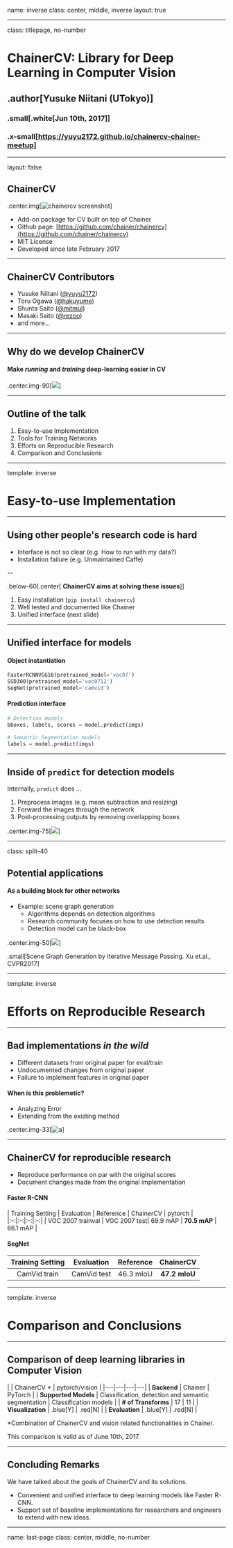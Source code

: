 name: inverse
class: center, middle, inverse
layout: true

---

class: titlepage, no-number

# ChainerCV: Library for Deep Learning in Computer Vision

## .author[Yusuke Niitani (UTokyo)]
### .small[.white[Jun 10th, 2017]]
<!-- <br/> .green[Initial Version: June 18th, 2016]]-->

### .x-small[https://yuyu2172.github.io/chainercv-chainer-meetup]


---
layout: false

## ChainerCV

.center.img[![chainercv screenshot](images/screenshot.png)]

* Add-on package for CV built on top of Chainer
* Github page:  [https://github.com/chainer/chainercv](https://github.com/chainer/chainercv)
* MIT License
* Developed since late February 2017

---

## ChainerCV Contributors

* Yusuke Niitani ([@yuyu2172](https://github.com/yuyu2172))
* Toru Ogawa ([@hakuyume](https://github.com/hakuyume))
* Shunta Saito ([@mitmul](https://github.com/mitmul))
* Masaki Saito ([@rezoo](https://github.com/rezoo))
* and more...

---

## Why do we develop ChainerCV
#### Make *running* and *training* deep-learning easier in CV

<!--
* Network implementations and training scripts
  * Object Detection (Faster R-CNN, SSD)
  * Semantic Segmentation (SegNet)
* Variety of tool sets 
* Dataset Loader (e.g. PASCAL VOC) and data-augmentation tools
* Visualization
* Evaluation
-->

<!--.center.img-33[![Right-algined text](images/faster_rcnn_image_000008.png)]-->

.center.img-90[![](images/example_outputs_first_page_1.png)]

---

## Outline of the talk

1. Easy-to-use Implementation
2. Tools for Training Networks
3. Efforts on Reproducible Research
4. Comparison and Conclusions

---

template: inverse

# Easy-to-use Implementation

---

## Using other people's research code is hard

* Interface is not so clear (e.g. How to run with my data?)
* Installation failure (e.g. Unmaintained Caffe)
<!--* Different implementations have different conventions.-->
<!--* Research code is dirty.-->

--

.below-60[.center[
**ChainerCV aims at solving these issues**]]

1. Easy installation (`pip install chainercv`)
2. Well tested and documented like Chainer
3. Unified interface (next slide)

<!-- because their instructions are unclear -->

---


## Unified interface for models


#### Object instantiation
```python
FasterRCNNVGG16(pretrained_model='voc07')
SSD300(pretrained_model='voc0712')
SegNet(pretrained_model='camvid')
```

#### Prediction interface
```python
# Detection models
bboxes, labels, scores = model.predict(imgs)
```

```python
# Semantic Segmentation models
labels = model.predict(imgs)
```

---

## Inside of `predict` for detection models

Internally, `predict` does ...
1. Preprocess images (e.g. mean subtraction and resizing)
2. Forward the images through the network
3. Post-processing outputs by removing overlapping boxes

.center.img-75[![](images/predict_doc.png)]


---

class: split-40

## Potential applications

#### As a building block for other networks

+ Example: scene graph generation
  + Algorithms depends on detection algorithms
  + Research community focuses on how to use detection results
  + Detection model can be black-box



.center.img-50[![](images/scene_graph.png)]

.small[Scene Graph Generation by Iterative Message Passing. Xu et.al., CVPR2017] 


---

template: inverse

# Efforts on Reproducible Research

---

## Bad implementations *in the wild*

- Different datasets from original paper for eval/train
- Undocumented changes from original paper
- Failure to implement features in original paper


#### When is this problemetic?

- Analyzing Error
- Extending from the existing method

.center.img-33[![a](tikz/circle.png)]


---

## ChainerCV for reproducible research

- Reproduce performance on par with the original scores
- Document changes made from the original implementation


#### Faster R-CNN

| Training Setting | Evaluation | Reference | ChainerCV | pytorch |
|:-:|:-:|:-:|:-:|
| VOC 2007 trainval | VOC 2007 test|  69.9 mAP  | **70.5 mAP** | 66.1 mAP |


#### SegNet

| Training Setting | Evaluation | Reference | ChainerCV |
|:--------------:|:---------------:|:--------------:|:----------:|
| CamVid train | CamVid test | 46.3 mIoU | **47.2 mIoU**|



---

template: inverse

# Comparison and Conclusions

---

## Comparison of deep learning libraries in Computer Vision

|   | ChainerCV *  | pytorch/vision     |
|---|---|---|---|
| **Backend** | Chainer | PyTorch |
| **Supported Models** | Classification, detection and semantic segmentation  | Classification models |
| **# of Transforms** | 17  | 11 |
| **Visualization** | .blue[Y]  | .red[N] |
| **Evaluation** | .blue[Y] | .red[N] |

*Combination of ChainerCV and vision related functionalities in Chainer.

This comparison is valid as of June 10th, 2017.

---

<!-- Add a demo if you want to at the first chapter

## `tfdbg`: Screencast and Demo!

.small.right[From Google Brain Team]

<div class="center">
<iframe width="672" height="378" src="https://www.youtube.com/embed/CA7fjRfduOI" frameborder="0" allowfullscreen></iframe>
</div>

<p>

.small[
<br/>
See also: [Debug TensorFlow Models with tfdbg (@Google Developers Blog)](https://developers.googleblog.com/2017/02/debug-tensorflow-models-with-tfdbg.html)
]
-->


## Concluding Remarks

We have talked about the goals of ChainerCV and its solutions.

- Convenient and unified interface to deep learning models like Faster R-CNN.
- Support set of baseline implementations for researchers and engineers to extend with new ideas.


---
name: last-page
class: center, middle, no-number



<!-- vim: set ft=pandoc -->

